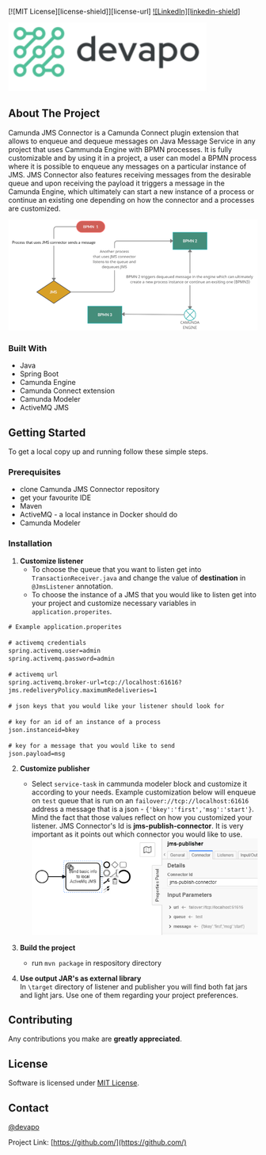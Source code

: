[![MIT License][license-shield]][license-url]
[![LinkedIn][linkedin-shield]](https://www.linkedin.com/company/devapopl)

![Alt text](resources/IMAGES/devapo.PNG "Devapo")

## About The Project

Camunda JMS Connector is a Camunda Connect plugin extension that allows to enqueue and dequeue messages on Java Message Service in any project that uses Cammunda Engine with BPMN processes.
It is fully customizable and by using it in a project, a user can model a BPMN process where it is possible to enqueue any messages on a particular instance of JMS. JMS Connector also features
receiving messages from  the desirable queue and upon receiving the payload it triggers a message in the Camunda Engine, which ultimately can start a new instance of a process or continue an 
existing one depending on how the connector and a processes are customized.

![Alt text](resources/IMAGES/Camunda%20Flow.png "Cammunda flow")

### Built With

* []() Java
* []() Spring Boot
* []() Camunda Engine
* []() Camunda Connect extension
* []() Camunda Modeler
* []() ActiveMQ JMS

## Getting Started

To get a local copy up and running follow these simple steps.

### Prerequisites

* []() clone Camunda JMS Connector repository
* []() get your favourite IDE
* []() Maven
* []() ActiveMQ - a local instance in Docker should do
* []() Camunda Modeler

### Installation

1. **Customize listener**  
	* To choose the queue that you want to listen get into `TransactionReceiver.java` and change the value of **destination** in `@JmsListener` annotation.
	* To choose the instance of a JMS that you would like to listen get into your project and customize necessary variables in `application.properites`.
```properties
# Example application.properites

# activemq credentials
spring.activemq.user=admin
spring.activemq.password=admin

# activemq url
spring.activemq.broker-url=tcp://localhost:61616?jms.redeliveryPolicy.maximumRedeliveries=1

# json keys that you would like your listener should look for

# key for an id of an instance of a process 
json.instanceid=bkey

# key for a message that you would like to send
json.payload=msg
```  

2.  **Customize publisher**
	* Select `service-task` in cammunda modeler block and customize it according to your needs. Example customization below will enqueue on `test` queue that is run on an `failover://tcp://localhost:61616` address a message that is a json - `{'bkey':'first','msg':'start'}`. Mind the fact that those values reflect on how you customized your listener. JMS Connector's Id is **jms-publish-connector**. It is very important as it points out which connector you would like to use.  
![Alt text](resources/IMAGES/publisher.PNG)

3.  **Build the project**    
    * run `mvn package` in respository directory  
4.  **Use output JAR's as external library**  
   In `\target` directory of listener and publisher you will find both fat jars and light jars. Use one of them regarding your project preferences.
	
## Contributing

Any contributions you make are **greatly appreciated**.

## License

Software is licensed under [MIT License](LICENSE).

## Contact

[@devapo](https://devapo.io/)

Project Link: [https://github.com/](https://github.com/)
